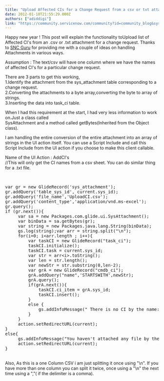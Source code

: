 ```yaml
---
title: "Upload Affected CIs for a Change Request from a csv or txt attachment"
date: 2012-01-10T21:55:29.000Z
authors: ["adiddigi"]
link: "https://community.servicenow.com/community?id=community_blog&sys_id=89aca225dbd0dbc01dcaf3231f96197d"
---
```

<p>Happy new year ! This post will explain the functionality toUpload list of Affected CI's from an .csv or .txt attachment for a change request. Thanks to <a title="w.servicenowguru.com/" href="http://www.servicenowguru.com/">SNC Guru</a> for providing me with a couple of ideas on handling Attachments in various ways.</p><p></p><p>Assumption : The text/csv will have one column where we have the names of affected CI's for a particular change request.</p><p></p><p>There are 3 parts to get this working,<br/>1.Identify the attachment from the sys_attachment table corresponding to a change request.<br/>2.Converting the attachments to a byte array,converting the byte to array of strings.<br/>3.Inserting the data into task_ci table.</p><p></p><p>When I had this requirement at the start, I had very less information to work on.Just a class called<br/>SysAttachment and a method called getBytes(Inherited from the Object class).</p><p></p><p>I am handling the entire conversion of the entire attachment into an array of strings in the UI action itself. You can use a Script Include and call this Script Include from the UI action if you choose to make this client callable.</p><p></p><p>Name of the UI Action : AddCI's<br/>//This will only get the CI names from a csv sheet. You can do similar thing for a .txt file.</p><pre __default_attr="plain" __jive_macro_name="code" class="jive_text_macro jive_macro_code"><br/><br/>var gr = new GlideRecord('sys_attachment');<br/>gr.addQuery('table_sys_id', current.sys_id);<br/>gr.addQuery('file_name','UploadCI.csv');<br/>gr.addQuery('content_type','application/vnd.ms-excel');<br/>gr.query();<br/>if (gr.next()){<br/>     var sa = new Packages.com.glide.ui.SysAttachment();<br/>     var binData = sa.getBytes(gr);<br/>     var string = new Packages.java.lang.String(binData);<br/>     gs.log(string);var arr = string.split("\n");<br/>     for(i=0; i&lt;arr.length ; i++){<br/>         var taskCI = new GlideRecord("task_ci");<br/>         taskCI.initialize();<br/>         taskCI.task = current.sys_id;<br/>         var str = arr&lt;i&gt;.toString();<br/>         var len = str.length();<br/>         var newStr = str.substring(0,len-2);<br/>         var grA = new GlideRecord("cmdb_ci");<br/>         grA.addQuery("name",'STARTSWITH',newStr);<br/>         grA.query();<br/>         if(grA.next()){<br/>             taskCI.ci_item = grA.sys_id;<br/>             taskCI.insert();<br/>         }<br/>         else {<br/>             gs.addInfoMessage(" There is no CI by the name:"+arr&lt;i&gt;);<br/>         }<br/>     }<br/>     action.setRedirectURL(current);<br/>}<br/>else{<br/>     gs.addInfoMessage("You haven't attached any file by the name UploadCI.csv");<br/>     action.setRedirectURL(current);<br/>}</pre><p></p><p></p><p><br/>Also, As this is a one Column CSV i am just splitting it once using "\n". If you have more than one column you can split it twice, once using a "\n" the next time using a ","( if the delimiter is a comma).</p>